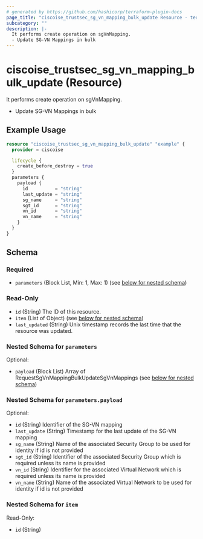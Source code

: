 ```yaml
---
# generated by https://github.com/hashicorp/terraform-plugin-docs
page_title: "ciscoise_trustsec_sg_vn_mapping_bulk_update Resource - terraform-provider-ciscoise"
subcategory: ""
description: |-
  It performs create operation on sgVnMapping.
  - Update SG-VN Mappings in bulk
---
```


# ciscoise_trustsec_sg_vn_mapping_bulk_update (Resource)

It performs create operation on sgVnMapping.
- Update SG-VN Mappings in bulk

## Example Usage

```terraform
resource "ciscoise_trustsec_sg_vn_mapping_bulk_update" "example" {
  provider = ciscoise

  lifecycle {
    create_before_destroy = true
  }
  parameters {
    payload {
      id          = "string"
      last_update = "string"
      sg_name     = "string"
      sgt_id      = "string"
      vn_id       = "string"
      vn_name     = "string"
    }
  }
}
```

<!-- schema generated by tfplugindocs -->
## Schema

### Required

- `parameters` (Block List, Min: 1, Max: 1) (see [below for nested schema](#nestedblock--parameters))

### Read-Only

- `id` (String) The ID of this resource.
- `item` (List of Object) (see [below for nested schema](#nestedatt--item))
- `last_updated` (String) Unix timestamp records the last time that the resource was updated.

<a id="nestedblock--parameters"></a>
### Nested Schema for `parameters`

Optional:

- `payload` (Block List) Array of RequestSgVnMappingBulkUpdateSgVnMappings (see [below for nested schema](#nestedblock--parameters--payload))

<a id="nestedblock--parameters--payload"></a>
### Nested Schema for `parameters.payload`

Optional:

- `id` (String) Identifier of the SG-VN mapping
- `last_update` (String) Timestamp for the last update of the SG-VN mapping
- `sg_name` (String) Name of the associated Security Group to be used for identity if id is not provided
- `sgt_id` (String) Identifier of the associated Security Group which is required unless its name is provided
- `vn_id` (String) Identifier for the associated Virtual Network which is required unless its name is provided
- `vn_name` (String) Name of the associated Virtual Network to be used for identity if id is not provided



<a id="nestedatt--item"></a>
### Nested Schema for `item`

Read-Only:

- `id` (String)


